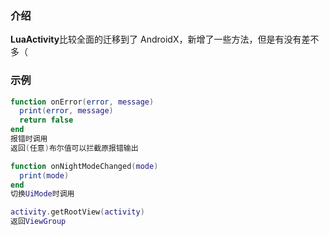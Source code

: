 ### 介绍
**LuaActivity**比较全面的迁移到了 AndroidX，新增了一些方法，但是有没有差不多（


### 示例

```lua
function onError(error, message)
  print(error, message)
  return false
end
报错时调用
返回(任意)布尔值可以拦截原报错输出

function onNightModeChanged(mode)
  print(mode)
end
切换UiMode时调用

activity.getRootView(activity)
返回ViewGroup
```